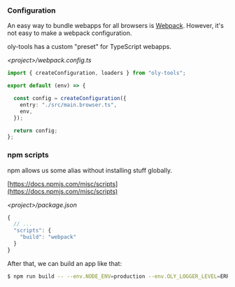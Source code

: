 ### Configuration

An easy way to bundle webapps for all browsers is [Webpack](https://webpack.js.org).
However, it's not easy to make a webpack configuration.

oly-tools has a custom "preset" for TypeScript webapps.

*&#60;project&#62;/webpack.config.ts*
```ts
import { createConfiguration, loaders } from "oly-tools";

export default (env) => {

  const config = createConfiguration({
    entry: "./src/main.browser.ts",
    env,
  });

  return config;
};
```

### npm scripts

npm allows us some alias without installing stuff globally.

[https://docs.npmjs.com/misc/scripts](https://docs.npmjs.com/misc/scripts)

*&#60;project&#62;/package.json*
```ts
{
  // ...
  "scripts": {
    "build": "webpack"
  }
}
```

After that, we can build an app like that:

```bash
$ npm run build -- --env.NODE_ENV=production --env.OLY_LOGGER_LEVEL=ERROR
```
